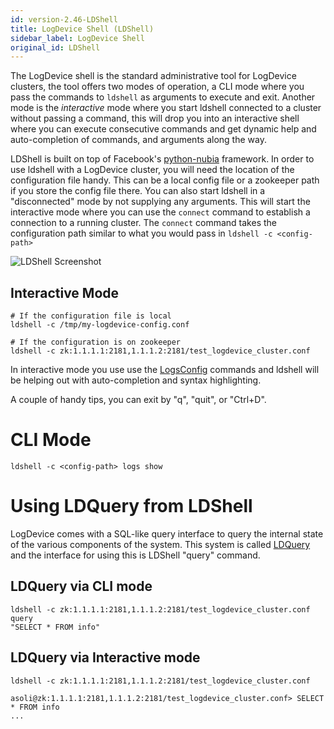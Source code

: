 ```yaml
---
id: version-2.46-LDShell
title: LogDevice Shell (LDShell)
sidebar_label: LogDevice Shell
original_id: LDShell
---
```

The LogDevice shell is the standard administrative tool for LogDevice
clusters, the tool offers two modes of operation, a CLI mode where you pass
the commands to `ldshell` as arguments to execute and exit. Another mode is the
_interactive_ mode where you start ldshell connected to a cluster without
passing a command, this will drop you into an interactive shell where you can
execute consecutive commands and get dynamic help and auto-completion of
commands, and arguments along the way.

LDShell is built on top of Facebook's
[python-nubia](https://github.com/facebookincubator/python-nubia.git) framework.
In order to use ldshell with a LogDevice cluster, you will need the location of
the configuration file handy. This can be a local config file or a zookeeper
path if you store the config file there. You can also start ldshell in a
"disconnected" mode by not supplying any arguments. This will start the
interactive mode where you can use the `connect` command to establish a
connection to a running cluster. The `connect` command takes the configuration
path similar to what you would pass in `ldshell -c <config-path>`

![LDShell Screenshot](assets/ldshell-screenshot.png "LDShell Screenshot")

## Interactive Mode
```text
# If the configuration file is local
ldshell -c /tmp/my-logdevice-config.conf

# If the configuration is on zookeeper
ldshell -c zk:1.1.1.1:2181,1.1.1.2:2181/test_logdevice_cluster.conf
```
In interactive mode you use use the [LogsConfig](Logs) commands and ldshell will
be helping out with auto-completion and syntax highlighting.

A couple of handy tips, you can exit by "q", "quit", or "Ctrl+D".

# CLI Mode

```text
ldshell -c <config-path> logs show
```

# Using LDQuery from LDShell
LogDevice comes with a SQL-like query interface to query the internal state of
the various components of the system. This system is called [LDQuery](LDQuery)
  and the interface for using this is LDShell "query" command.

## LDQuery via CLI mode

```text
ldshell -c zk:1.1.1.1:2181,1.1.1.2:2181/test_logdevice_cluster.conf query
"SELECT * FROM info"
```

## LDQuery via Interactive mode

```text
ldshell -c zk:1.1.1.1:2181,1.1.1.2:2181/test_logdevice_cluster.conf

asoli@zk:1.1.1.1:2181,1.1.1.2:2181/test_logdevice_cluster.conf> SELECT * FROM info
...
```
